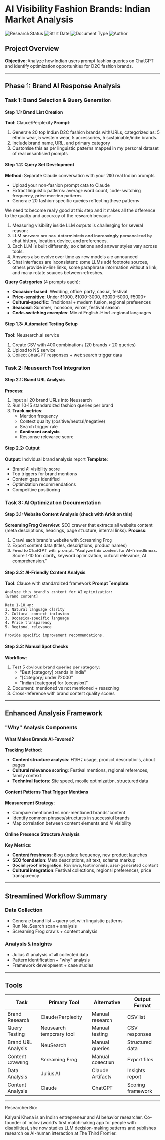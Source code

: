 # AI Visibility Fashion Brands: Indian Market Analysis

![Research Status](https://img.shields.io/badge/Status-Ongoing%20Research-orange?style=flat-square)
![Start Date](https://img.shields.io/badge/Start%20Date-Sept%202,%202025-blue?style=flat-square)
![Document Type](https://img.shields.io/badge/Type-Living%20Document-green?style=flat-square)
![Author](https://img.shields.io/badge/Author-Kalyani%20Khona-purple?style=flat-square)

## Project Overview
**Objective**: Analyze how Indian users prompt fashion queries on ChatGPT and identify optimization opportunities for D2C fashion brands.

---

## Phase 1: Brand AI Response Analysis

### Task 1: Brand Selection & Query Generation

#### Step 1.1: Brand List Creation
**Tool**: Claude/Perplexity
**Prompt**: 

1. Generate 20 top Indian D2C fashion brands with URLs, categorized as: 5 ethnic wear, 5 western wear, 5 accessories, 5 sustainable/indie brands.
2. Include brand name, URL, and primary category.
3. Customise this as per linguistic patterns mapped in my personal dataset of real unsantisied prompts

#### Step 1.2: Query Set Development
**Method**: Separate Claude conversation with your 200 real Indian prompts
- Upload your non-fashion prompt data to Claude
- Extract linguistic patterns: average word count, code-switching frequency, price mention patterns
- Generate 20 fashion-specific queries reflecting these patterns

We need to become really good at this step and it makes all the difference to the quality and accuracy of the research because

1. Measuring visibility inside LLM outputs is challenging for several reasons
2. LLM answers are non-deterministic and increasingly personalized by chat history, location, device, and preferences.
3. Each LLM is built differently, so citations and answer styles vary across tools.
4. Answers also evolve over time as new models are announced.
5. Chat interfaces are inconsistent: some LLMs add footnote sources, others provide in-line links, some paraphrase information without a link, and many rotate sources between refreshes.

**Query Categories** (4 prompts each):
- **Occasion-based**: Wedding, office, party, casual, festival
- **Price-sensitive**: Under ₹1000, ₹1000-3000, ₹3000-5000, ₹5000+ 
- **Cultural-specific**: Traditional + modern fusion, regional preferences
- **Seasonal**: Summer, monsoon, winter, festival season
- **Code-switching examples**: Mix of English-Hindi-regional languages

#### Step 1.3: Automated Testing Setup
**Tool**: Neusearch.ai service
1. Create CSV with 400 combinations (20 brands × 20 queries)
2. Upload to NS service
3. Collect ChatGPT responses + web search trigger data

### Task 2: Neusearch Tool Integration

#### Step 2.1: Brand URL Analysis
**Process**:
1. Input all 20 brand URLs into Neusearch
2. Run 10-15 standardized fashion queries per brand
3. **Track metrics**:
   - Mention frequency
   - Context quality (positive/neutral/negative)
   - Search trigger rate
   - **Sentiment analysis**
   - Response relevance score

#### Step 2.2: Output
**Output**: Individual brand analysis report
**Template**:
- Brand AI visibility score
- Top triggers for brand mentions
- Content gaps identified
- Optimization recommendations
- Competitive positioning

### Task 3: AI Optimization Documentation

#### Step 3.1: Website Content Analysis (check with Ankit on this)
**Screaming Frog Overview**: SEO crawler that extracts all website content (meta descriptions, headings, page structure, internal links). 
**Process**:
1. Crawl each brand's website with Screaming Frog
2. Export content data (titles, descriptions, product names)
3. Feed to ChatGPT with prompt: "Analyze this content for AI-friendliness. Score 1-10 for: clarity, keyword optimization, cultural relevance, AI comprehension."

#### Step 3.2: AI-Friendly Content Analysis
**Tool**: Claude with standardized framework
**Prompt Template**:
```
Analyze this brand's content for AI optimization:
[Brand content]

Rate 1-10 on:
1. Natural language clarity
2. Cultural context inclusion
3. Occasion-specific language
4. Price transparency
5. Regional relevance

Provide specific improvement recommendations.
```

#### Step 3.3: Manual Spot Checks
**Workflow**:
1. Test 5 obvious brand queries per category:
   - "Best [category] brands in India"
   - "[Category] under ₹2000"
   - "Indian [category] for [occasion]"
2. Document: mentioned vs not mentioned + reasoning
3. Cross-reference with brand content quality scores

---

## Enhanced Analysis Framework

### "Why" Analysis Components

#### What Makes Brands AI-Favored?
**Tracking Method**:
- **Content structure analysis**: H1/H2 usage, product descriptions, about pages
- **Cultural relevance scoring**: Festival mentions, regional references, family context
- **Technical factors**: Site speed, mobile optimization, structured data

#### Content Patterns That Trigger Mentions
**Measurement Strategy**:
- Compare mentioned vs non-mentioned brands' content
- Identify common phrases/structures in successful brands
- Map correlation between content elements and AI visibility

#### Online Presence Structure Analysis
**Key Metrics**:
- **Content freshness**: Blog update frequency, new product launches
- **SEO foundation**: Meta descriptions, alt text, schema markup
- **Social proof integration**: Reviews, testimonials, user-generated content
- **Cultural integration**: Festival collections, regional preferences, price transparency

---

## Streamlined Workflow Summary

### Data Collection
- Generate brand list + query set with linguistic patterns
- Run NeuSearch scan + analysis
- Screaming Frog crawls + content analysis

### Analysis & Insights
- Julius AI analysis of all collected data
- Pattern identification + "why" analysis
- Framework development + case studies
---

## Tools 

| Task | Primary Tool | Alternative | Output Format |
|------|-------------|-------------|---------------|
| Brand Research | Claude/Perplexity | Manual research | CSV list |
| Query Testing | Neusearch temporary tool | Manual testing | CSV responses |
| Brand URL Analysis | NeuSearch | Manual queries | Structured data |
| Content Crawling | Screaming Frog | Manual collection | Export files |
| Data Analysis | Julius AI | Claude Artifacts | Insights report |
| Content Analysis | Claude | ChatGPT | Scoring framework |

---
Researcher Bio:

Kalyani Khona is an Indian entrepreneur and AI behavior researcher. Co-founder of Inclov (world's first matchmaking app for people with disabilities), she now studies LLM decision-making patterns and publishes research on AI-human interaction at The Third Frontier.
